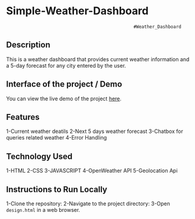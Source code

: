# Simple-Weather-Dashboard
                                                    #Weather_Dashboard

 ## Description

 This is a weather dashboard that provides current weather information and a 5-day forecast for any city entered by the user.

## Interface of the project / Demo
You can view the live demo of the project [here](https://kashan-code.github.io/Weather_Dashboard).


 ## Features

 1-Current weather deatils
 2-Next 5 days weather forecast
 3-Chatbox for queries related weather
 4-Error Handling

 ## Technology Used

 1-HTML
 2-CSS
 3-JAVASCRIPT
 4-OpenWeather API
 5-Geolocation Api

 ## Instructions to Run Locally
 1-Clone the repository:
 2-Navigate to the project directory:
 3-Open `design.html` in a web browser.
 

 



